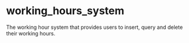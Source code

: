 # working_hours_system
The working hour system that provides users to insert, query and delete their working hours.
